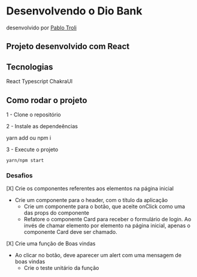 # Desenvolvendo o Dio Bank

desenvolvido por [Pablo Troli](https://github.com/DevTroli)

## Projeto desenvolvido com React

## Tecnologias

React
Typescript
ChakraUI

## Como rodar o projeto

1 - Clone o repositório

2 - Instale as dependeências

   yarn add ou npm i

3 - Execute o projeto

    yarn/npm start

### Desafios

[X] Crie os componentes referentes aos elementos na página inicial

- Crie um componente para o header, com o título da aplicação
  - Crie um componente para o botão, que aceite onClick como uma das props do componente
  - Refatore o componente Card para receber o formulário de login. Ao invés de chamar elemento por elemento na página inicial, apenas o componente Card deve ser chamado.

[X] Crie uma função de Boas vindas

- Ao clicar no botão, deve aparecer um alert com uma mensagem de boas vindas
  - Crie o teste unitário da função
